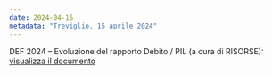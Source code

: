 ```yaml
---
date: 2024-04-15
metadata: "Treviglio, 15 aprile 2024"
---
```


DEF 2024 – Evoluzione del rapporto Debito / PIL (a cura di RISORSE): <a href="/assets/2024-04-12-evoluzione-rapporto-debito-pil.pdf" target="_blank">visualizza il documento</a>
